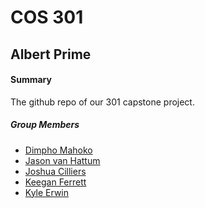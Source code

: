 # COS 301
## Albert Prime

#### Summary 
The github repo of our 301 capstone project.
##### Group Members
* [Dimpho Mahoko] 
* [Jason van Hattum]
* [Joshua Cilliers]
* [Keegan Ferrett]
* [Kyle Erwin]

[Dimpho Mahoko]: <https://github.com/>
[Joshua Cilliers]: <https://github.com/JoshC117>
[Jason van Hattum]: <http://jasonvh.me>
[Kyle Erwin]: <https://github.com/KyleErwin>
[Keegan Ferrett]: <https://github.com/KeeganFerrett>
